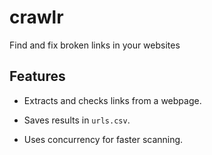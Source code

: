 # crawlr
Find and fix broken links in your websites

## Features

- Extracts and checks links from a webpage.

- Saves results in `urls.csv`.

- Uses concurrency for faster scanning.
